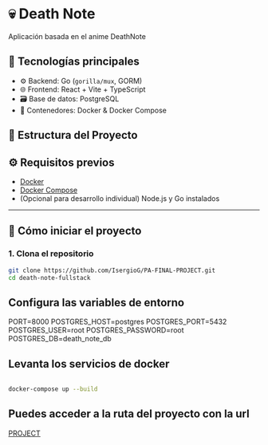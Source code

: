 # 💀 Death Note

Aplicación basada en el anime DeathNote 

## 🧱 Tecnologías principales

- ⚙️ Backend: Go (`gorilla/mux`, GORM)
- 🌐 Frontend: React + Vite + TypeScript
- 🗃️ Base de datos: PostgreSQL
- 🐳 Contenedores: Docker & Docker Compose

## 📁 Estructura del Proyecto

## ⚙️ Requisitos previos

- [Docker](https://www.docker.com/)
- [Docker Compose](https://docs.docker.com/compose/)
- (Opcional para desarrollo individual) Node.js y Go instalados

---

## 🚀 Cómo iniciar el proyecto

### 1. Clona el repositorio

```bash
git clone https://github.com/IsergioG/PA-FINAL-PROJECT.git
cd death-note-fullstack

```

## Configura las variables de entorno 


PORT=8000
POSTGRES_HOST=postgres
POSTGRES_PORT=5432
POSTGRES_USER=root
POSTGRES_PASSWORD=root
POSTGRES_DB=death_note_db

## Levanta los servicios de docker
```bash

docker-compose up --build

```

## Puedes acceder a la ruta del proyecto con la url

[PROJECT](http://localhost:3000/)